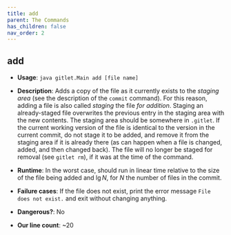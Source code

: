 ```yaml
---
title: add
parent: The Commands
has_children: false
nav_order: 2
---
```


## add

- __Usage__: `java gitlet.Main add [file name]`

- __Description__: Adds a copy of the file as it currently exists to
  the _staging area_ (see the description of the `commit`
  command).  For this reason, adding a file is also
  called _staging_ the file _for addition_.
  Staging an already-staged file overwrites the previous entry
  in the staging area with the new contents.
  The staging area should be somewhere in
  `.gitlet`. If the current working version of the file is identical to
  the version in the current commit, do not stage it to be added,
  and remove it from the staging area if it is already there (as
  can happen when a file is changed, added, and then changed back).
  The file will no longer be staged for removal (see `gitlet rm`), if it
  was at the time of the command.

- __Runtime__: In the worst case, should run in linear time relative
  to the size of the file being added and $\lg N$, for $N$ the
  number of files in the commit.

- __Failure cases__: If the file does not exist, print the error
  message `File does not exist.` and exit without changing
  anything.

- __Dangerous?__: No

- __Our line count__: ~20
